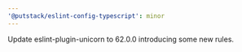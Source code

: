 ```yaml
---
'@putstack/eslint-config-typescript': minor
---
```


Update eslint-plugin-unicorn to 62.0.0 introducing some new rules.

